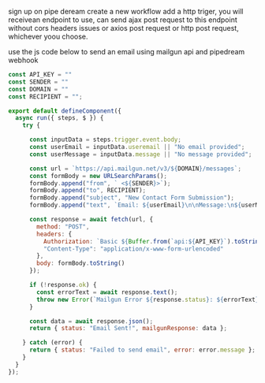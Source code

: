 sign up on pipe deream create a new workflow add a http triger, you will receivean endpoint to use, can send ajax post request to this endpoint without cors headers issues or axios post request or http post request, whichever yoou choose.

use the js code below to send an email using mailgun api and pipedream webhook 

```js
const API_KEY = ""
const SENDER = ""
const DOMAIN = ""
const RECIPIENT = "";

export default defineComponent({
  async run({ steps, $ }) {
    try {

      const inputData = steps.trigger.event.body;
      const userEmail = inputData.useremail || "No email provided";
      const userMessage = inputData.message || "No message provided";

      const url = `https://api.mailgun.net/v3/${DOMAIN}/messages`;
      const formBody = new URLSearchParams();
      formBody.append("from", ` <${SENDER}>`);
      formBody.append("to", RECIPIENT);
      formBody.append("subject", "New Contact Form Submission");
      formBody.append("text", `Email: ${userEmail}\n\nMessage:\n${userMessage}`);

      const response = await fetch(url, {
        method: "POST",
        headers: {
          Authorization: `Basic ${Buffer.from(`api:${API_KEY}`).toString("base64")}`,
          "Content-Type": "application/x-www-form-urlencoded"
        },
        body: formBody.toString()
      });

      if (!response.ok) {
        const errorText = await response.text();
        throw new Error(`Mailgun Error ${response.status}: ${errorText}`);
      }

      const data = await response.json();
      return { status: "Email Sent!", mailgunResponse: data };

    } catch (error) {
      return { status: "Failed to send email", error: error.message };
    }
  }
});

```
